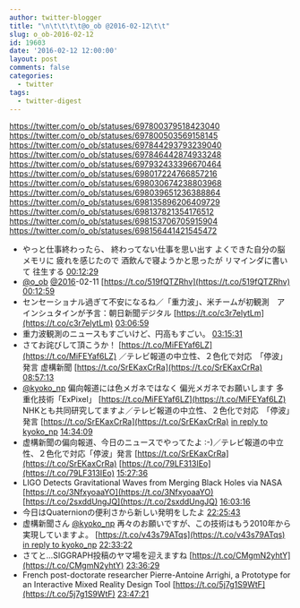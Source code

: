 ```yaml
---
author: twitter-blogger
title: "\n\t\t\t\t@o_ob @2016-02-12\t\t"
slug: o_ob-2016-02-12
id: 19603
date: '2016-02-12 12:00:00'
layout: post
comments: false
categories:
  - twitter
tags:
  - twitter-digest
---
```


https://twitter.com/o_ob/statuses/697800379518423040 https://twitter.com/o_ob/statuses/697800503569158145 https://twitter.com/o_ob/statuses/697844293793239040 https://twitter.com/o_ob/statuses/697846442874933248 https://twitter.com/o_ob/statuses/697932433396670464 https://twitter.com/o_ob/statuses/698017224766857216 https://twitter.com/o_ob/statuses/698030674238803968 https://twitter.com/o_ob/statuses/698039651236388864 https://twitter.com/o_ob/statuses/698135896206409729 https://twitter.com/o_ob/statuses/698137821354176512 https://twitter.com/o_ob/statuses/698153706705915904 https://twitter.com/o_ob/statuses/698156441421545472  

*   やっと仕事終わったら、 終わってない仕事を思い出す よくできた自分の脳メモリに 疲れを感じたので 酒飲んで寝ようかと思ったが リマインダに書いて 往生する [00:12:29](https://twitter.com/o_ob/statuses/697800379518423040)
*   [@o_ob](https://twitter.com/o_ob) [@2016](https://twitter.com/2016)-02-11 [https://t.co/519fQTZRhv](https://t.co/519fQTZRhv) [00:12:59](https://twitter.com/o_ob/statuses/697800503569158145)
*   センセーショナル過ぎて不安になるね／「重力波」、米チームが初観測　アインシュタインが予言：朝日新聞デジタル [https://t.co/c3r7elytLm](https://t.co/c3r7elytLm) [03:06:59](https://twitter.com/o_ob/statuses/697844293793239040)
*   重力波観測のニュースもすごいけど、円高もすごい。 [03:15:31](https://twitter.com/o_ob/statuses/697846442874933248)
*   さてお詫びして頂こうか！ [https://t.co/MiFEYaf6LZ](https://t.co/MiFEYaf6LZ) ／テレビ報道の中立性、２色化で対応　「停波」発言 虚構新聞 [https://t.co/SrEKaxCrRa](https://t.co/SrEKaxCrRa) [08:57:13](https://twitter.com/o_ob/statuses/697932433396670464)
*   [@kyoko_np](https://twitter.com/kyoko_np) 偏向報道には色メガネではなく 偏光メガネでお願いします 多重化技術「ExPixel」 [https://t.co/MiFEYaf6LZ](https://t.co/MiFEYaf6LZ) NHKとも共同研究してますよ／テレビ報道の中立性、２色化で対応　「停波」発言 [https://t.co/SrEKaxCrRa](https://t.co/SrEKaxCrRa) [in reply to kyoko_np](https://twitter.com/kyoko_np/statuses/697981240524181505) [14:34:09](https://twitter.com/o_ob/statuses/698017224766857216)
*   虚構新聞の偏向報道、今日のニュースでやってたよ :-)／テレビ報道の中立性、２色化で対応「停波」発言 [https://t.co/SrEKaxCrRa](https://t.co/SrEKaxCrRa) [https://t.co/79LF313IEo](https://t.co/79LF313IEo) [15:27:36](https://twitter.com/o_ob/statuses/698030674238803968)
*   LIGO Detects Gravitational Waves from Merging Black Holes via NASA [https://t.co/3NfxyoaaYO](https://t.co/3NfxyoaaYO) [https://t.co/2sxddUngJQ](https://t.co/2sxddUngJQ) [16:03:16](https://twitter.com/o_ob/statuses/698039651236388864)
*   今日はQuaternionの便利さから新しい発明をしたよ [22:25:43](https://twitter.com/o_ob/statuses/698135896206409729)
*   虚構新聞さん [@kyoko_np](https://twitter.com/kyoko_np) 再々のお願いですが、この技術はもう2010年から実現していますよ。 [https://t.co/v43s79ATqs](https://t.co/v43s79ATqs) [in reply to kyoko_np](https://twitter.com/kyoko_np/statuses/698132524367634432) [22:33:22](https://twitter.com/o_ob/statuses/698137821354176512)
*   さてと...SIGGRAPH投稿のヤマ場を迎えますね [https://t.co/CMgmN2yhtY](https://t.co/CMgmN2yhtY) [23:36:29](https://twitter.com/o_ob/statuses/698153706705915904)
*   French post-doctorate researcher Pierre-Antoine Arrighi, a Prototype for an Interactive Mixed Reality Design Tool [https://t.co/5j7g1S9WtF](https://t.co/5j7g1S9WtF) [23:47:21](https://twitter.com/o_ob/statuses/698156441421545472)